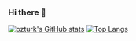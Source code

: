 ### Hi there 👋
[![ozturk's GitHub stats](https://github-readme-stats.vercel.app/api?username=ozturk9976&show_icons=true&theme=swift&bg_color1)](https://github.com/ozturk9976/github-readme-stats)
[![Top Langs](https://github-readme-stats.vercel.app/api/top-langs/?username=ozturk9976&)](https://github.com/ozturk9976/github-readme-stats)


<!--
**ozturk9976/ozturk9976** is a ✨ _special_ ✨ repository because its `README.md` (this file) appears on your GitHub profile.

Here are some ideas to get you started:

- 🔭 I’m currently working on ...
- 🌱 I’m currently learning ...
- 👯 I’m looking to collaborate on ...
- 🤔 I’m looking for help with ...
- 💬 Ask me about ...
- 📫 How to reach me: ...
- 😄 Pronouns: ...
- ⚡ Fun fact: ...
-->
